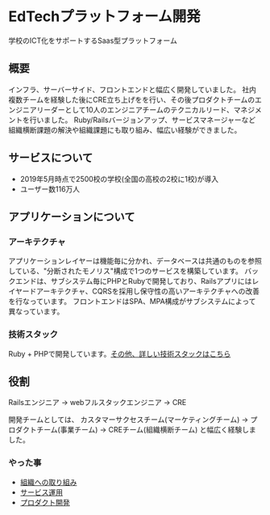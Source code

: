# EdTechプラットフォーム開発
学校のICT化をサポートするSaas型プラットフォーム

## 概要
インフラ、サーバーサイド、フロントエンドと幅広く開発していました。
社内複数チームを経験した後にCRE立ち上げをを行い、その後プロダクトチームのエンジニアリーダーとして10人のエンジニアチームのテクニカルリード、マネジメントを行いました。
Ruby/Railsバージョンアップ、サービスマネージャーなど組織横断課題の解決や組織課題にも取り組み、幅広い経験ができました。

## サービスについて
* 2019年5月時点で2500校の学校(全国の高校の2校に1校)が導入
* ユーザー数116万人

## アプリケーションについて
### アーキテクチャ
アプリケーションレイヤーは機能毎に分かれ、データベースは共通のものを参照している、"分断されたモノリス"構成で1つのサービスを構築しています。
バックエンドは、サブシステム毎にPHPとRubyで開発しており、Railsアプリにはレイヤードアーキテクチャ、CQRSを採用し保守性の高いアーキテクチャへの改善を行なっています。
フロントエンドはSPA、MPA構成がサブシステムによって異なっています。

### 技術スタック
Ruby + PHPで開発しています。[その他、詳しい技術スタックはこちら](technology_stack.md)

## 役割
Railsエンジニア -> webフルスタックエンジニア -> CRE

開発チームとしては、
カスタマーサクセスチーム(マーケティングチーム) -> プロダクトチーム(事業チーム) -> CREチーム(組織横断チーム)
と幅広く経験しました。

### やった事
* [組織への取り組み](achievements/organization.md)
* [サービス運用](achievements/operation.md)
* [プロダクト開発](achievements/product.md)